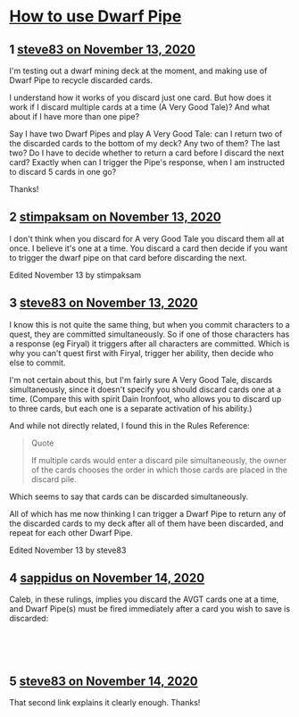 # [How to use Dwarf Pipe](https://community.fantasyflightgames.com/topic/312529-how-to-use-dwarf-pipe/)

## 1 [steve83 on November 13, 2020](https://community.fantasyflightgames.com/topic/312529-how-to-use-dwarf-pipe/?do=findComment&comment=4013904)

I'm testing out a dwarf mining deck at the moment, and making use of Dwarf Pipe to recycle discarded cards.

I understand how it works of you discard just one card. But how does it work if I discard multiple cards at a time (A Very Good Tale)? And what about if I have more than one pipe?

Say I have two Dwarf Pipes and play A Very Good Tale: can I return two of the discarded cards to the bottom of my deck? Any two of them? The last two? Do I have to decide whether to return a card before I discard the next card? Exactly when can I trigger the Pipe's response, when I am instructed to discard 5 cards in one go?

Thanks!

## 2 [stimpaksam on November 13, 2020](https://community.fantasyflightgames.com/topic/312529-how-to-use-dwarf-pipe/?do=findComment&comment=4013937)

I don't think when you discard for A very Good Tale you discard them all at once. I believe it's one at a time. You discard a card then decide if you want to trigger the dwarf pipe on that card before discarding the next.

Edited November 13 by stimpaksam

## 3 [steve83 on November 13, 2020](https://community.fantasyflightgames.com/topic/312529-how-to-use-dwarf-pipe/?do=findComment&comment=4014077)

I know this is not quite the same thing, but when you commit characters to a quest, they are committed simultaneously. So if one of those characters has a response (eg Firyal) it triggers after all characters are committed. Which is why you can't quest first with Firyal, trigger her ability, then decide who else to commit.

I'm not certain about this, but I'm fairly sure A Very Good Tale, discards simultaneously, since it doesn't specify you should discard cards one at a time. (Compare this with spirit Dain Ironfoot, who allows you to discard up to three cards, but each one is a separate activation of his ability.)

And while not directly related, I found this in the Rules Reference:

> Quote
> 
> If multiple cards would enter a discard pile simultaneously, the owner of the cards chooses the order in which those cards are placed in the discard pile.

Which seems to say that cards can be discarded simultaneously.

All of which has me now thinking I can trigger a Dwarf Pipe to return any of the discarded cards to my deck after all of them have been discarded, and repeat for each other Dwarf Pipe.

Edited November 13 by steve83

## 4 [sappidus on November 14, 2020](https://community.fantasyflightgames.com/topic/312529-how-to-use-dwarf-pipe/?do=findComment&comment=4014171)

Caleb, in these rulings, implies you discard the AVGT cards one at a time, and Dwarf Pipe(s) must be fired immediately after a card you wish to save is discarded:

 

 

## 5 [steve83 on November 14, 2020](https://community.fantasyflightgames.com/topic/312529-how-to-use-dwarf-pipe/?do=findComment&comment=4014218)

That second link explains it clearly enough. Thanks!


